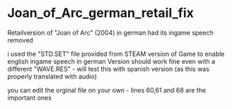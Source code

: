 # Joan_of_Arc_german_retail_fix
Retailversion of "Joan of Arc" (2004) in german had its ingame speech removed

i used the "STD.SET" file provided from STEAM version of Game to enable english ingame speech in german Version
should work fine even with a different "WAVE.RES" - will test this with spanish version (as this was properly translated with audio)

you can edit the orginal file on your own - lines 60,61 and 68 are the important ones
